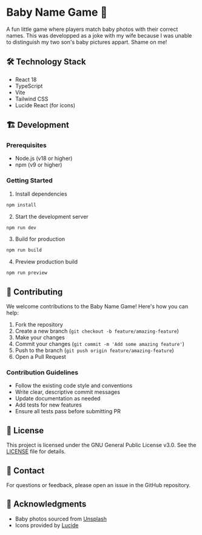 # Baby Name Game 👶

A fun little game where players match baby photos with their correct names. This was developped as a joke with my wife because 
I was unable to distinguish my two son's baby pictures appart. Shame on me!

## 🛠️ Technology Stack

- React 18
- TypeScript
- Vite
- Tailwind CSS
- Lucide React (for icons)

## 🏗️ Development

### Prerequisites

- Node.js (v18 or higher)
- npm (v9 or higher)

### Getting Started

1. Install dependencies
```bash
npm install
```

2. Start the development server
```bash
npm run dev
```

3. Build for production
```bash
npm run build
```

4. Preview production build
```bash
npm run preview
```

## 🤝 Contributing

We welcome contributions to the Baby Name Game! Here's how you can help:

1. Fork the repository
2. Create a new branch (`git checkout -b feature/amazing-feature`)
3. Make your changes
4. Commit your changes (`git commit -m 'Add some amazing feature'`)
5. Push to the branch (`git push origin feature/amazing-feature`)
6. Open a Pull Request

### Contribution Guidelines

- Follow the existing code style and conventions
- Write clear, descriptive commit messages
- Update documentation as needed
- Add tests for new features
- Ensure all tests pass before submitting PR

## 📝 License

This project is licensed under the GNU General Public License v3.0. See the [LICENSE](LICENSE) file for details.

## 📧 Contact

For questions or feedback, please open an issue in the GitHub repository.

## 🙏 Acknowledgments

- Baby photos sourced from [Unsplash](https://unsplash.com)
- Icons provided by [Lucide](https://lucide.dev)
